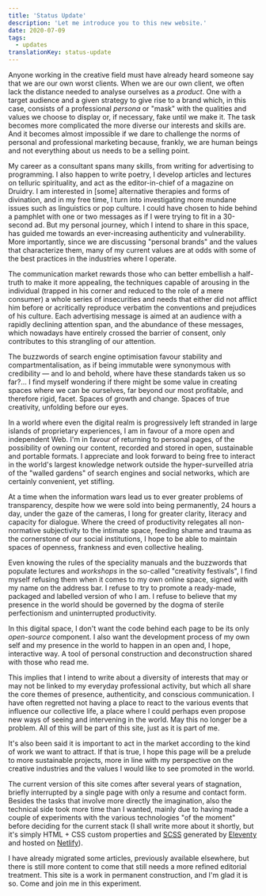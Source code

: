 ```yaml
---
title: 'Status Update'
description: 'Let me introduce you to this new website.'
date: 2020-07-09
tags:
  - updates
translationKey: status-update
---
```


Anyone working in the creative field must have already heard someone say that we are our own worst clients. When we are our own client, we often lack the distance needed to analyse ourselves as a *product*. One with a target audience and a given strategy to give rise to a brand which, in this case, consists of a professional *persona* or "mask" with the qualities and values we choose to display or, if necessary, fake until we make it. The task becomes more complicated the more diverse our interests and skills are. And it becomes almost impossible if we dare to challenge the norms of personal and professional marketing because, frankly, we are human beings and not everything about us needs to be a selling point.

My career as a consultant spans many skills, from writing for advertising to programming. I also happen to write poetry, I develop articles and lectures on telluric spirituality, and act as the editor-in-chief of a magazine on Druidry. I am interested in [some] alternative therapies and forms of divination, and in my free time, I turn into investigating more mundane issues such as linguistics or pop culture. I could have chosen to hide behind a pamphlet with one or two messages as if I were trying to fit in a 30-second ad. But my personal journey, which I intend to share in this space, has guided me towards an ever-increasing authenticity and vulnerability. More importantly, since we are discussing "personal brands" and the values that characterize them, many of my current values are at odds with some of the best practices in the industries where I operate.

The communication market rewards those who can better embellish a half-truth to make it more appealing, the techniques capable of arousing in the individual (trapped in his corner and reduced to the role of a mere consumer) a whole series of insecurities and needs that either did not afflict him before or acritically reproduce verbatim the conventions and prejudices of his culture. Each advertising message is aimed at an audience with a rapidly declining attention span, and the abundance of these messages, which nowadays have entirely crossed the barrier of consent, only contributes to this strangling of our attention.

The buzzwords of search engine optimisation favour stability and compartmentalisation, as if being immutable were synonymous with credibility — and lo and behold, where have these standards taken us so far?... I find myself wondering if there might be some value in creating spaces where we can be ourselves, far beyond our most profitable, and therefore rigid, facet. Spaces of growth and change. Spaces of true creativity, unfolding before our eyes.

In a world where even the digital realm is progressively left stranded in large islands of proprietary experiences, I am in favour of a more open and independent Web. I'm in favour of returning to personal pages, of the possibility of owning our content, recorded and stored in open, sustainable and portable formats. I appreciate and look forward to being free to interact in the world's largest knowledge network outside the hyper-surveilled atria of the "walled gardens" of search engines and social networks, which are certainly convenient, yet stifling.

At a time when the information wars lead us to ever greater problems of transparency, despite how we were sold into being permanently, 24 hours a day, under the gaze of the cameras, I long for greater clarity, literacy and capacity for dialogue. Where the creed of productivity relegates all non-normative subjectivity to the intimate space, feeding shame and trauma as the cornerstone of our social institutions, I hope to be able to maintain spaces of openness, frankness and even collective healing.

Even knowing the rules of the speciality manuals and the buzzwords that populate lectures and *workshops* in the so-called "creativity festivals", I find myself refusing them when it comes to my own online space, signed with my name on the address bar. I refuse to try to promote a ready-made, packaged and labelled version of who I am. I refuse to believe that my presence in the world should be governed by the dogma of sterile perfectionism and uninterrupted productivity.

In this digital space, I don't want the code behind each page to be its only *open-source* component. I also want the development process of my own self and my presence in the world to happen in an open and, I hope, interactive way. A tool of personal construction and deconstruction shared with those who read me.

This implies that I intend to write about a diversity of interests that may or may not be linked to my everyday professional activity, but which all share the core themes of presence, authenticity, and conscious communication. I have often regretted not having a place to react to the various events that influence our collective life, a place where I could perhaps even propose new ways of seeing and intervening in the world. May this no longer be a problem. All of this will be part of this site, just as it is part of me.

It's also been said it is important to act in the market according to the kind of work we want to attract. If that is true, I hope this page will be a prelude to more sustainable projects, more in line with my perspective on the creative industries and the values I would like to see promoted in the world.

The current version of this site comes after several years of stagnation, briefly interrupted by a single page with only a resume and contact form. Besides the tasks that involve more directly the imagination, also the technical side took more time than I wanted, mainly due to having made a couple of experiments with the various technologies "of the moment" before deciding for the current stack (I shall write more about it shortly, but it's simply HTML + CSS custom properties and [SCSS](https://sass-lang.com/) generated by [Eleventy](https://www.11ty.dev/) and hosted on [Netlify](https://www.netlify.com)).

I have already migrated some articles, previously available elsewhere, but there is still more content to come that still needs a more refined editorial treatment. This site is a work in permanent construction, and I'm glad it is so. Come and join me in this experiment.
